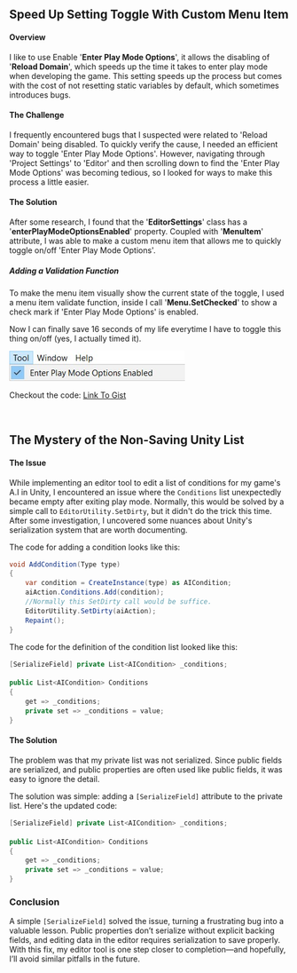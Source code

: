 ## Speed Up Setting Toggle With Custom Menu Item

#### Overview

I like to use Enable '**Enter Play Mode Options**', it allows the disabling of '**Reload Domain**', which speeds up the time it takes to enter play mode when developing the game. This setting speeds up the process but comes with the cost of not resetting static variables by default, which sometimes introduces bugs.

#### The Challenge

I frequently encountered bugs that I suspected were related to 'Reload Domain' being disabled. To quickly verify the cause, I needed an efficient way to toggle 'Enter Play Mode Options'. However, navigating through 'Project Settings' to 'Editor' and then scrolling down to find the 'Enter Play Mode Options' was becoming tedious, so I looked for ways to make this process a little easier.

#### The Solution

After some research, I found that the '**EditorSettings**' class has a '**enterPlayModeOptionsEnabled**' property. Coupled with '**MenuItem**' attribute, I was able to make a custom menu item that allows me to quickly toggle on/off 'Enter Play Mode Options'.

##### Adding a Validation Function

To make the menu item visually show the current state of the toggle, I used a menu item validate function, inside I call '**Menu.SetChecked**' to show a check mark if 'Enter Play Mode Options' is enabled.

Now I can finally save 16 seconds of my life everytime I have to toggle this thing on/off (yes, I actually timed it).

![](Images/Menu%20Item%20Editor%20Setting%20(July%2015,%2024).jpg)

Checkout the code: [Link To Gist](https://gist.github.com/visca-c/335d79c112a865c46ee6c6e813447a77)

<br>

## The Mystery of the Non-Saving Unity List
#### The Issue
While implementing an editor tool to edit a list of conditions for my game's A.I in Unity, I encountered an issue where the `Conditions` list unexpectedly became empty after exiting play mode. Normally, this would be solved by a simple call to `EditorUtility.SetDirty`, but it didn't do the trick this time. After some investigation, I uncovered some nuances about Unity's serialization system that are worth documenting.

The code for adding a condition looks like this:

```csharp
void AddCondition(Type type)
{
    var condition = CreateInstance(type) as AICondition;
    aiAction.Conditions.Add(condition);
    //Normally this SetDirty call would be suffice.
    EditorUtility.SetDirty(aiAction);
    Repaint();
}
```

The code for the definition of the condition list looked like this:

```csharp
[SerializeField] private List<AICondition> _conditions;

public List<AICondition> Conditions
{
    get => _conditions;
    private set => _conditions = value;
}
```
#### The Solution
The problem was that my private list was not serialized. Since public fields are serialized, and public properties are often used like public fields, it was easy to ignore the detail.

The solution was simple: adding a `[SerializeField]` attribute to the private list. Here's the updated code:

```csharp
[SerializeField] private List<AICondition> _conditions;

public List<AICondition> Conditions
{
    get => _conditions;
    private set => _conditions = value;
}
```

### Conclusion

A simple `[SerializeField]` solved the issue, turning a frustrating bug into a valuable lesson. Public properties don’t serialize without explicit backing fields, and editing data in the editor requires serialization to save properly. With this fix, my editor tool is one step closer to completion—and hopefully, I’ll avoid similar pitfalls in the future.
